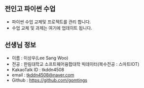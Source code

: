 ## 전인고 파이썬 수업

* 파이썬 수업 교제및 프로젝트를 관리 합니다. 
* 수업 교체 및 과제는 여기에 업데이트 됩니다.


## 선생님 정보

* 이름 : 이상우(Lee Sang Woo)   
* 전공 : 한림대학교 소프트웨어융합대학 빅데이터(복수전공 : 스마트IOT)
* KakaoTalk ID : tkddn4508
* email : tkddn4508@naver.com
* Github : https://github.com/gomtings

